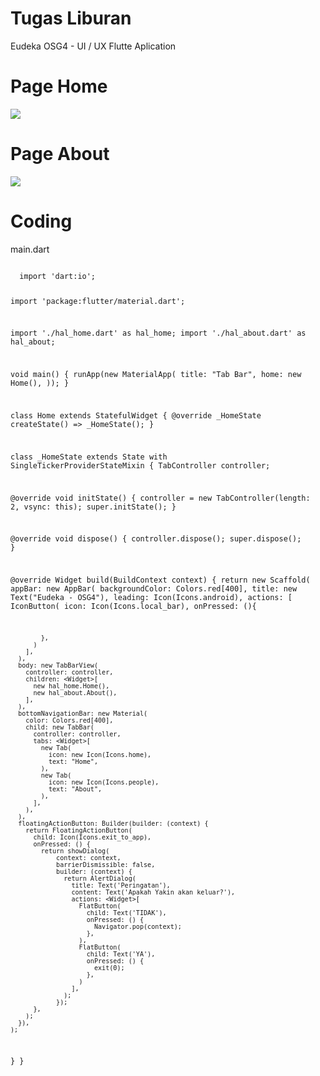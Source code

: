 # Tugas Liburan
Eudeka OSG4 - UI / UX Flutte Aplication

# Page Home
<img src="http://kailham.com/android/eudeka/flutter1.png">

# Page About
<img src="http://kailham.com/android/eudeka/flutter2.png">

# Coding

main.dart

<code>
  import 'dart:io';

import 'package:flutter/material.dart';

import './hal_home.dart' as hal_home;
import './hal_about.dart' as hal_about;

void main() {
  runApp(new MaterialApp(
    title: "Tab Bar",
    home: new Home(),
  ));
}

class Home extends StatefulWidget {
  @override
  _HomeState createState() => _HomeState();
}

class _HomeState extends State<Home> with SingleTickerProviderStateMixin {
  TabController controller;

  @override
  void initState() {
    controller = new TabController(length: 2, vsync: this);
    super.initState();
  }

  @override
  void dispose() {
    controller.dispose();
    super.dispose();
  }

  @override
  Widget build(BuildContext context) {
    return new Scaffold(
      appBar: new AppBar(
        backgroundColor: Colors.red[400],
        title: new Text("Eudeka - OSG4"),
        leading: Icon(Icons.android),
        actions: <Widget>[
          IconButton(
            icon: Icon(Icons.local_bar),
            onPressed: (){

            },
          )
        ],
      ),
      body: new TabBarView(
        controller: controller,
        children: <Widget>[
          new hal_home.Home(),
          new hal_about.About(),
        ],
      ),
      bottomNavigationBar: new Material(
        color: Colors.red[400],
        child: new TabBar(
          controller: controller,
          tabs: <Widget>[
            new Tab(
              icon: new Icon(Icons.home),
              text: "Home",
            ),
            new Tab(
              icon: new Icon(Icons.people),
              text: "About",
            ),
          ],
        ),
      ),
      floatingActionButton: Builder(builder: (context) {
        return FloatingActionButton(
          child: Icon(Icons.exit_to_app),
          onPressed: () {
            return showDialog(
                context: context,
                barrierDismissible: false,
                builder: (context) {
                  return AlertDialog(
                    title: Text('Peringatan'),
                    content: Text('Apakah Yakin akan keluar?'),
                    actions: <Widget>[
                      FlatButton(
                        child: Text('TIDAK'),
                        onPressed: () {
                          Navigator.pop(context);
                        },
                      ),
                      FlatButton(
                        child: Text('YA'),
                        onPressed: () {
                          exit(0);
                        },
                      )
                    ],
                  );
                });
          },
        );
      }),
    );
  }
}

 </code>
